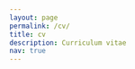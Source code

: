 ```yaml
---
layout: page
permalink: /cv/
title: cv
description: Curriculum vitae
nav: true
---
```


<div class="embed-responsive" style="padding-bottom:150%">
    <object
    data="https://raw.githack.com/timmens/curriculum_vitae/main/curriculum_vitae.pdf"
    type="application/pdf" width="100%" height="100%">
    </object>
</div>